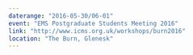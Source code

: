```yaml
---
daterange: "2016-05-30/06-01"
event: "EMS Postgraduate Students Meeting 2016"
link: "http://www.icms.org.uk/workshops/burn2016"
location: "The Burn, Glenesk"
---
```

